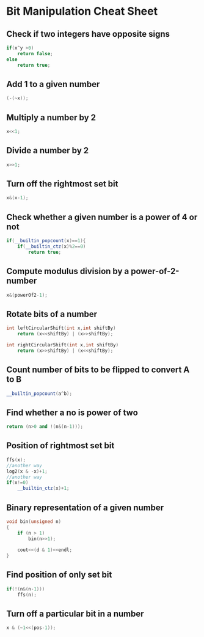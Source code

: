 # Bit Manipulation Cheat Sheet

## Check if two integers have opposite signs
```c++
if(x^y >0)
    return false;
else
    return true;
```

## Add 1 to a given number
```c++
(-(~x));
```

## Multiply a number by 2
```c++
x<<1;
```

## Divide a number by 2
```c++
x>>1;
```

## Turn off the rightmost set bit
```c++
x&(x-1);
```

## Check whether a given number is a power of 4 or not
```c++
if(__builtin_popcount(x)==1){
    if(__builtin_ctz(x)%2==0)
        return true;
```

## Compute modulus division by a power-of-2-number
```c++
x&(powerOf2-1);
```

## Rotate bits of a number
```c++
int leftCircularShift(int x,int shiftBy)
    return (x<<shiftBy) | (x>>shiftBy);

int rightCircularShift(int x,int shiftBy)
    return (x>>shiftBy) | (x<<shiftBy);
```

## Count number of bits to be flipped to convert A to B
```c++
__builtin_popcount(a^b);
```

## Find whether a no is power of two
```c++
return (n>0 and !(n&(n-1)));
```

## Position of rightmost set bit
```c++
ffs(x);
//another way
log2(x & -x)+1;
//another way
if(x!=0)
    __builtin_ctz(x)+1;
```

## Binary representation of a given number
```c++
void bin(unsigned n) 
{ 
    if (n > 1) 
        bin(n>>1); 
      
    cout<<(d & 1)<<endl;
}
```

## Find position of only set bit
```c++
if(!(n&(n-1)))
	ffs(n);
```

## Turn off a particular bit in a number
```c++
x & (~1<<(pos-1));
```